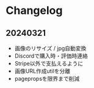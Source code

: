# Changelog

## 20240321

- 画像のリサイズ / jpg自動変換
- Discordで購入時・評価時連絡
- Stripe以外で支払えるように
- 画像URL作成utilを分離
- pagepropsを限界まで削減
